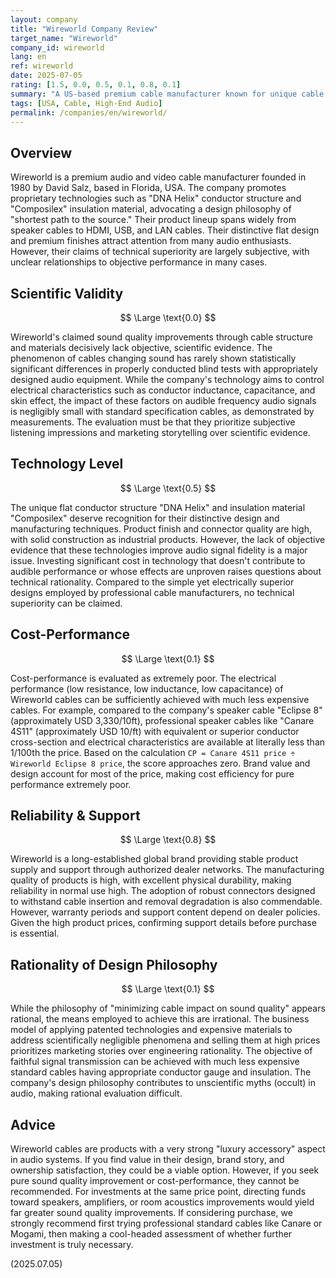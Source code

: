```yaml
---
layout: company
title: "Wireworld Company Review"
target_name: "Wireworld"
company_id: wireworld
lang: en
ref: wireworld
date: 2025-07-05
rating: [1.5, 0.0, 0.5, 0.1, 0.8, 0.1]
summary: "A US-based premium cable manufacturer known for unique cable structures and designs. However, most of their claims lack scientific basis, and their impact on sound quality is not objectively proven. With professional-grade cables offering equivalent or superior electrical performance at a fraction of the price, cost-performance is extremely poor. Best positioned as high-end accessories for users attracted to product appearance and brand value."
tags: [USA, Cable, High-End Audio]
permalink: /companies/en/wireworld/
---
```


## Overview

Wireworld is a premium audio and video cable manufacturer founded in 1980 by David Salz, based in Florida, USA. The company promotes proprietary technologies such as "DNA Helix" conductor structure and "Composilex" insulation material, advocating a design philosophy of "shortest path to the source." Their product lineup spans widely from speaker cables to HDMI, USB, and LAN cables. Their distinctive flat design and premium finishes attract attention from many audio enthusiasts. However, their claims of technical superiority are largely subjective, with unclear relationships to objective performance in many cases.

## Scientific Validity

$$ \Large \text{0.0} $$

Wireworld's claimed sound quality improvements through cable structure and materials decisively lack objective, scientific evidence. The phenomenon of cables changing sound has rarely shown statistically significant differences in properly conducted blind tests with appropriately designed audio equipment. While the company's technology aims to control electrical characteristics such as conductor inductance, capacitance, and skin effect, the impact of these factors on audible frequency audio signals is negligibly small with standard specification cables, as demonstrated by measurements. The evaluation must be that they prioritize subjective listening impressions and marketing storytelling over scientific evidence.

## Technology Level

$$ \Large \text{0.5} $$

The unique flat conductor structure "DNA Helix" and insulation material "Composilex" deserve recognition for their distinctive design and manufacturing techniques. Product finish and connector quality are high, with solid construction as industrial products. However, the lack of objective evidence that these technologies improve audio signal fidelity is a major issue. Investing significant cost in technology that doesn't contribute to audible performance or whose effects are unproven raises questions about technical rationality. Compared to the simple yet electrically superior designs employed by professional cable manufacturers, no technical superiority can be claimed.

## Cost-Performance

$$ \Large \text{0.1} $$

Cost-performance is evaluated as extremely poor. The electrical performance (low resistance, low inductance, low capacitance) of Wireworld cables can be sufficiently achieved with much less expensive cables. For example, compared to the company's speaker cable "Eclipse 8" (approximately USD 3,330/10ft), professional speaker cables like "Canare 4S11" (approximately USD 10/ft) with equivalent or superior conductor cross-section and electrical characteristics are available at literally less than 1/100th the price. Based on the calculation `CP = Canare 4S11 price ÷ Wireworld Eclipse 8 price`, the score approaches zero. Brand value and design account for most of the price, making cost efficiency for pure performance extremely poor.

## Reliability & Support

$$ \Large \text{0.8} $$

Wireworld is a long-established global brand providing stable product supply and support through authorized dealer networks. The manufacturing quality of products is high, with excellent physical durability, making reliability in normal use high. The adoption of robust connectors designed to withstand cable insertion and removal degradation is also commendable. However, warranty periods and support content depend on dealer policies. Given the high product prices, confirming support details before purchase is essential.

## Rationality of Design Philosophy

$$ \Large \text{0.1} $$

While the philosophy of "minimizing cable impact on sound quality" appears rational, the means employed to achieve this are irrational. The business model of applying patented technologies and expensive materials to address scientifically negligible phenomena and selling them at high prices prioritizes marketing stories over engineering rationality. The objective of faithful signal transmission can be achieved with much less expensive standard cables having appropriate conductor gauge and insulation. The company's design philosophy contributes to unscientific myths (occult) in audio, making rational evaluation difficult.

## Advice

Wireworld cables are products with a very strong "luxury accessory" aspect in audio systems. If you find value in their design, brand story, and ownership satisfaction, they could be a viable option. However, if you seek pure sound quality improvement or cost-performance, they cannot be recommended. For investments at the same price point, directing funds toward speakers, amplifiers, or room acoustics improvements would yield far greater sound quality improvements. If considering purchase, we strongly recommend first trying professional standard cables like Canare or Mogami, then making a cool-headed assessment of whether further investment is truly necessary.

(2025.07.05)